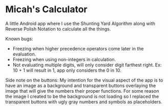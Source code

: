 # Micah's Calculator
A little Android app where I use the Shunting Yard Algorithm along with Reverse Polish Notation to calculate all the things. 

Known bugs:
- Freezing when higher precedence operators come later in the evaluation.
- Freezing when using non-integers in calculation.
- Not evaluating multiple digits, will only consider digit farthest right. Ex: 10 + 1 will result in 1, app only considers the   0 in 10.

Side note on the buttons: My intention for the visual aspect of the app is to have an image as a background and transparent buttons overlaying the image that will give the numbers their proper functions. For some reason the image I created to be the background is not loading so I replaced the transparent buttons with ugly gray numbers and symbols as placeholders.
